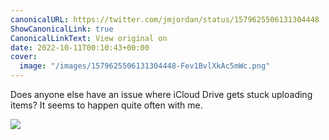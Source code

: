 ```yaml
---
canonicalURL: https://twitter.com/jmjordan/status/1579625506131304448
ShowCanonicalLink: true
CanonicalLinkText: View original on
date: 2022-10-11T00:10:43+00:00
cover:
  image: "/images/1579625506131304448-Fev1BvlXkAc5mWc.png"
---
```

Does anyone else have an issue where iCloud Drive gets stuck uploading items? It seems to happen quite often with me. 

![](/images/1579625506131304448-Fev1BvlXkAc5mWc.png)